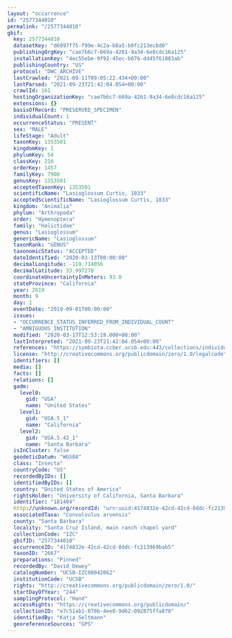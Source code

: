 ```yaml
---
layout: "occurrence"
id: "2577344010"
permalink: "/2577344010"
gbif:
  key: 2577344010
  datasetKey: "d6097f75-f99e-4c2a-b8a5-b0fc213ecbd0"
  publishingOrgKey: "cae7b6c7-669a-4261-9a34-6e8cdc16a125"
  installationKey: "4ec55ebe-9f92-45ec-b076-dd45f61003ab"
  publishingCountry: "US"
  protocol: "DWC_ARCHIVE"
  lastCrawled: "2021-09-11T09:05:22.434+00:00"
  lastParsed: "2021-09-23T21:42:04.054+00:00"
  crawlId: 161
  hostingOrganizationKey: "cae7b6c7-669a-4261-9a34-6e8cdc16a125"
  extensions: {}
  basisOfRecord: "PRESERVED_SPECIMEN"
  individualCount: 1
  occurrenceStatus: "PRESENT"
  sex: "MALE"
  lifeStage: "Adult"
  taxonKey: 1353501
  kingdomKey: 1
  phylumKey: 54
  classKey: 216
  orderKey: 1457
  familyKey: 7908
  genusKey: 1353501
  acceptedTaxonKey: 1353501
  scientificName: "Lasioglossum Curtis, 1833"
  acceptedScientificName: "Lasioglossum Curtis, 1833"
  kingdom: "Animalia"
  phylum: "Arthropoda"
  order: "Hymenoptera"
  family: "Halictidae"
  genus: "Lasioglossum"
  genericName: "Lasioglossum"
  taxonRank: "GENUS"
  taxonomicStatus: "ACCEPTED"
  dateIdentified: "2020-03-13T00:00:00"
  decimalLongitude: -119.714056
  decimalLatitude: 33.997278
  coordinateUncertaintyInMeters: 93.0
  stateProvince: "California"
  year: 2019
  month: 9
  day: 1
  eventDate: "2019-09-01T00:00:00"
  issues:
  - "OCCURRENCE_STATUS_INFERRED_FROM_INDIVIDUAL_COUNT"
  - "AMBIGUOUS_INSTITUTION"
  modified: "2020-03-17T12:53:19.000+00:00"
  lastInterpreted: "2021-09-23T21:42:04.054+00:00"
  references: "https://symbiota.ccber.ucsb.edu:443/collections/individual/index.php?occid=181404"
  license: "http://creativecommons.org/publicdomain/zero/1.0/legalcode"
  identifiers: []
  media: []
  facts: []
  relations: []
  gadm:
    level0:
      gid: "USA"
      name: "United States"
    level1:
      gid: "USA.5_1"
      name: "California"
    level2:
      gid: "USA.5.42_1"
      name: "Santa Barbara"
  isInCluster: false
  geodeticDatum: "WGS84"
  class: "Insecta"
  countryCode: "US"
  recordedByIDs: []
  identifiedByIDs: []
  country: "United States of America"
  rightsHolder: "University of California, Santa Barbara"
  identifier: "181404"
  http://unknown.org/recordId: "urn:uuid:4174832e-42cd-42cd-8ddc-fc213969bab5"
  associatedTaxa: "Convolvulus arvensis"
  county: "Santa Barbara"
  locality: "Santa Cruz Island, main ranch chapel yard"
  collectionCode: "IZC"
  gbifID: "2577344010"
  occurrenceID: "4174832e-42cd-42cd-8ddc-fc213969bab5"
  taxonID: "2667"
  preparations: "Pinned"
  recordedBy: "David Dewey"
  catalogNumber: "UCSB-IZC00042062"
  institutionCode: "UCSB"
  rights: "http://creativecommons.org/publicdomain/zero/1.0/"
  startDayOfYear: "244"
  samplingProtocol: "Hand"
  accessRights: "https://creativecommons.org/publicdomain/"
  collectionID: "e7c51ab1-870b-4ee8-9d62-092875ffa870"
  identifiedBy: "Katja Seltmann"
  georeferenceSources: "GPS"
---
```

